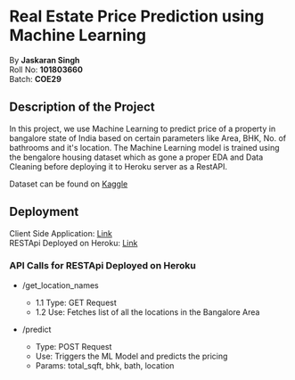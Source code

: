 # Real Estate Price Prediction using Machine Learning
By <strong>Jaskaran Singh</strong><br>Roll No: <strong>101803660</strong><br>Batch: <strong>COE29</strong>

## Description of the Project
In this project, we use Machine Learning to predict price of a property in bangalore state of India based on certain parameters like Area, BHK, No. of bathrooms and it's location. The Machine Learning model is trained using the bengalore housing dataset which as gone a proper EDA and Data Cleaning before deploying it to Heroku server as a RestAPI.

Dataset can be found on [Kaggle](https://www.kaggle.com/amitabhajoy/bengaluru-house-price-data)

## Deployment

Client Side Application: [Link](https://jaskaranbhatia.github.io/)<br>
RESTApi Deployed on Heroku: [Link](https://realestate-restapi.herokuapp.com/)

### API Calls for RESTApi Deployed on Heroku

- /get_location_names
  - 1.1 Type: GET Request
  - 1.2 Use: Fetches list of all the locations in the Bangalore Area
   
- /predict
  - Type: POST Request
  - Use: Triggers the ML Model and predicts the pricing
  - Params: total_sqft, bhk, bath, location
